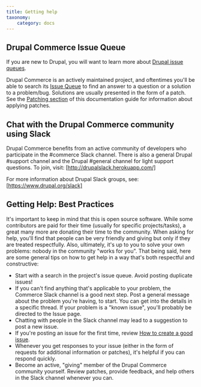 ```yaml
---
title: Getting help
taxonomy:
    category: docs
---
```


## Drupal Commerce Issue Queue
If you are new to Drupal, you will want to learn more about [Drupal issue queues].

Drupal Commerce is an actively maintained project, and oftentimes you'll be
able to search its [Issue Queue] to find an answer to a question or a solution to
a problem/bug. Solutions are usually presented in the form of a patch. See the
[Patching section](../../02.developer-guide/07.patching) of this documentation
guide for information about applying patches.

## Chat with the Drupal Commerce community using Slack
Drupal Commerce benefits from an active community of developers who participate
in the #commerce Slack channel. There is also a general Drupal #support channel
and the Drupal #general channel for light support questions. To join, visit:
[http://drupalslack.herokuapp.com/]

For more information about Drupal Slack groups, see: [https://www.drupal.org/slack]

## Getting Help: Best Practices
It's important to keep in mind that this is open source software. While some
contributors are paid for their time (usually for specific projects/tasks), a
great many more are donating their time to the community. When asking for help,
you'll find that people can be very friendly and giving but only if they are
treated respectfully. Also, ultimately, it's up to you to solve your own
problems: nobody in the community "works for you". That being said, here are
some general tips on how to get help in a way that's both respectful and
constructive:

 - Start with a search in the project's issue queue. Avoid posting duplicate issues!
 - If you can't find anything that's applicable to your problem,
   the Commerce Slack channel is a good next step.
   Post a general message about the problem you're having, to start. You can get
   into the details in a specific thread. If your problem is a "known issue",
   you'll probably be directed to the Issue page.
 - Chatting with people in the Slack channel may lead to a suggestion to post
   a new issue.
 - If you're posting an issue for the first time, review [How to create a good issue].
 - Whenever you get responses to your issue (either in the form of requests for
   additional information or patches), it's helpful if you can respond quickly.
 - Become an active, "giving" member of the Drupal Commerce community yourself.
   Review patches, provide feedback, and help others in the Slack channel
   whenever you can.

[http://drupalslack.herokuapp.com/]: http://drupalslack.herokuapp.com/
[https://www.drupal.org/slack]: https://www.drupal.org/slack
[Drupal issue queues]: https://www.drupal.org/issue-queue
[Issue Queue]: https://www.drupal.org/project/issues/commerce
[How to create a good issue]: https://www.drupal.org/issue-queue/how-to
